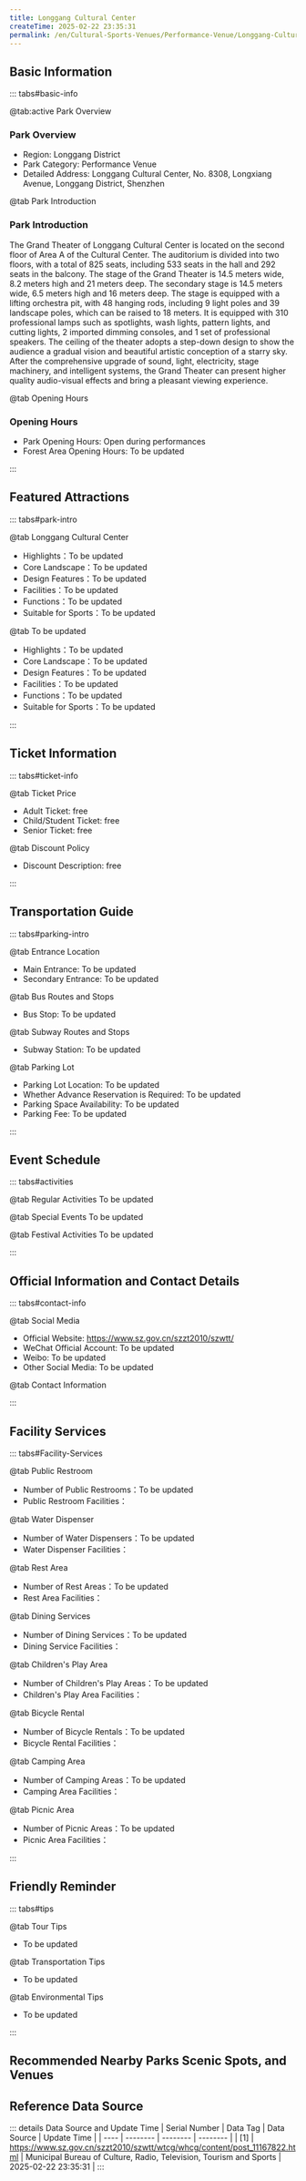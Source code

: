 ```yaml
---
title: Longgang Cultural Center
createTime: 2025-02-22 23:35:31
permalink: /en/Cultural-Sports-Venues/Performance-Venue/Longgang-Cultural-Center/
---
```



<script setup>
import ImageSwiper from '/.vuepress/theme/components/ImageSwiper.vue'
// 轮播图数据
const swiperItems = [
    {
                link: 'https://www.sz.gov.cn/img/4/4109/4109492/11167822.png',
                title: 'Longgang Cultural Center',
                description: 'The Grand Theater of Longgang Cultural Center is located on the second floor of Area A of the Cultur...',
                author: 'Municipal Bureau of Culture, Radio, Television, Tourism and Sports',
                date: '2025/02/23'
                },
  {
                link: 'https://www.sz.gov.cn/img/4/4109/4109492/11167822.png',
                title: 'Longgang Cultural Center',
                description: 'The Grand Theater of Longgang Cultural Center is located on the second floor of Area A of the Cultur...',
                author: 'Municipal Bureau of Culture, Radio, Television, Tourism and Sports',
                date: '2025/02/23'
                }
]
// 配置项
const swiperConfig = {
  height: 500,
  showInfo: true
}
</script>
<!-- 轮播图组件 -->
<ImageSwiper :items="swiperItems" :config="swiperConfig" />



## Basic Information

::: tabs#basic-info

@tab:active Park Overview
### Park Overview
- Region: Longgang District
- Park Category: Performance Venue
- Detailed Address: Longgang Cultural Center, No. 8308, Longxiang Avenue, Longgang District, Shenzhen

@tab Park Introduction
### Park Introduction
The Grand Theater of Longgang Cultural Center is located on the second floor of Area A of the Cultural Center. The auditorium is divided into two floors, with a total of 825 seats, including 533 seats in the hall and 292 seats in the balcony. The stage of the Grand Theater is 14.5 meters wide, 8.2 meters high and 21 meters deep. The secondary stage is 14.5 meters wide, 6.5 meters high and 16 meters deep. The stage is equipped with a lifting orchestra pit, with 48 hanging rods, including 9 light poles and 39 landscape poles, which can be raised to 18 meters. It is equipped with 310 professional lamps such as spotlights, wash lights, pattern lights, and cutting lights, 2 imported dimming consoles, and 1 set of professional speakers. The ceiling of the theater adopts a step-down design to show the audience a gradual vision and beautiful artistic conception of a starry sky. After the comprehensive upgrade of sound, light, electricity, stage machinery, and intelligent systems, the Grand Theater can present higher quality audio-visual effects and bring a pleasant viewing experience.

@tab Opening Hours
### Opening Hours
- Park Opening Hours: Open during performances
- Forest Area Opening Hours: To be updated

:::

## Featured Attractions

::: tabs#park-intro

@tab Longgang Cultural Center
<ImageCard
image="https://www.sz.gov.cn/img/4/4109/4109492/11167822.png"
    title="Longgang Cultural Center"
    description="The Grand Theater of Longgang Cultural Center is located on the second floor of Area A of the Cultural Center. The auditorium is divided into two floors, with a total of 825 seats, including 533 seats in the hall and 292 seats in the balcony. The stage of the Grand Theater is 14.5 meters wide, 8.2 meters high and 21 meters deep. The secondary stage is 14.5 meters wide, 6.5 meters high and 16 meters deep. The stage is equipped with a lifting orchestra pit, with 48 hanging rods, including 9 light poles and 39 landscape poles, which can be raised to 18 meters. It is equipped with 310 professional lamps such as spotlights, wash lights, pattern lights, and cutting lights, 2 imported dimming consoles, and 1 set of professional speakers. The ceiling of the theater adopts a step-down design to show the audience a gradual vision and beautiful artistic conception of a starry sky. After the comprehensive upgrade of sound, light, electricity, stage machinery, and intelligent systems, the Grand Theater can present higher quality audio-visual effects and bring a pleasant viewing experience."
    date=""
    author="Municipal Bureau of Culture, Radio, Television, Tourism and Sports"
/>


- Highlights：To be updated
- Core Landscape：To be updated
- Design Features：To be updated
- Facilities：To be updated
- Functions：To be updated
- Suitable for Sports：To be updated

@tab To be updated
<ImageCard
image="https://www.sz.gov.cn/img/4/4109/4109492/11167822.png"
    title="Longgang Cultural Center"
    description="The Grand Theater of Longgang Cultural Center is located on the second floor of Area A of the Cultural Center. The auditorium is divided into two floors, with a total of 825 seats, including 533 seats in the hall and 292 seats in the balcony. The stage of the Grand Theater is 14.5 meters wide, 8.2 meters high and 21 meters deep. The secondary stage is 14.5 meters wide, 6.5 meters high and 16 meters deep. The stage is equipped with a lifting orchestra pit, with 48 hanging rods, including 9 light poles and 39 landscape poles, which can be raised to 18 meters. It is equipped with 310 professional lamps such as spotlights, wash lights, pattern lights, and cutting lights, 2 imported dimming consoles, and 1 set of professional speakers. The ceiling of the theater adopts a step-down design to show the audience a gradual vision and beautiful artistic conception of a starry sky. After the comprehensive upgrade of sound, light, electricity, stage machinery, and intelligent systems, the Grand Theater can present higher quality audio-visual effects and bring a pleasant viewing experience."
    date=""
    author="Municipal Bureau of Culture, Radio, Television, Tourism and Sports"
/>


- Highlights：To be updated
- Core Landscape：To be updated
- Design Features：To be updated
- Facilities：To be updated
- Functions：To be updated
- Suitable for Sports：To be updated

:::

## Ticket Information

::: tabs#ticket-info

@tab Ticket Price
- Adult Ticket: free
- Child/Student Ticket: free
- Senior Ticket: free

@tab Discount Policy
- Discount Description: free

:::

## Transportation Guide

::: tabs#parking-intro

@tab Entrance Location
- Main Entrance: To be updated
- Secondary Entrance: To be updated

@tab Bus Routes and Stops
- Bus Stop: To be updated

@tab Subway Routes and Stops
- Subway Station: To be updated

@tab Parking Lot
- Parking Lot Location: To be updated
- Whether Advance Reservation is Required: To be updated
- Parking Space Availability: To be updated
- Parking Fee: To be updated

:::

## Event Schedule

::: tabs#activities

@tab Regular Activities
To be updated

@tab Special Events
To be updated

@tab Festival Activities
To be updated

:::

## Official Information and Contact Details

::: tabs#contact-info

@tab Social Media
- Official Website: https://www.sz.gov.cn/szzt2010/szwtt/
- WeChat Official Account: To be updated
- Weibo: To be updated
- Other Social Media: To be updated

@tab Contact Information

:::

## Facility Services

::: tabs#Facility-Services

@tab Public Restroom
- Number of Public Restrooms：To be updated
- Public Restroom Facilities：

@tab Water Dispenser
- Number of Water Dispensers：To be updated
- Water Dispenser Facilities：

@tab Rest Area
- Number of Rest Areas：To be updated
- Rest Area Facilities：

@tab Dining Services
- Number of Dining Services：To be updated
- Dining Service Facilities：

@tab Children's Play Area
- Number of Children's Play Areas：To be updated
- Children's Play Area Facilities：

@tab Bicycle Rental
- Number of Bicycle Rentals：To be updated
- Bicycle Rental Facilities：

@tab Camping Area
- Number of Camping Areas：To be updated
- Camping Area Facilities：

@tab Picnic Area
- Number of Picnic Areas：To be updated
- Picnic Area Facilities：

:::

## Friendly Reminder

::: tabs#tips

@tab Tour Tips
- To be updated

@tab Transportation Tips
- To be updated

@tab Environmental Tips
- To be updated

:::

## Recommended Nearby Parks Scenic Spots, and Venues

<CardGrid>
  <ImageCard
        image="https://www.szyyt.com/vancheerfile/images/2024/12/20241206143332910.jpg"
        title="Shenzhen Happy Twist Hongshan Theater"
        description="To be updated"
        href="/en/Cultural-Sports-Venues/Performance-Venue/Shenzhen-Kaixin-Mahua-Hongshan-Theater/"
        author="To be updated"
        date="2025/01/02"
      />
      <ImageCard
        image="https://www.szyyt.com/vancheerfile/images/2024/12/20241206143332910.jpg"
        title="Shenzhen Happy Twist Hongshan Theater"
        description="To be updated"
        href="/en/Cultural-Sports-Venues/Performance-Venue/Shenzhen-Kaixin-Mahua-Hongshan-Theater/"
        author="To be updated"
        date="2025/01/02"
      />
    </CardGrid>


## Reference Data Source

::: details Data Source and Update Time
| Serial Number | Data Tag | Data Source | Update Time |
| ---- | -------- | -------- | -------- |
| [1] | https://www.sz.gov.cn/szzt2010/szwtt/wtcg/whcg/content/post_11167822.html | Municipal Bureau of Culture, Radio, Television, Tourism and Sports | 2025-02-22 23:35:31 |
:::

